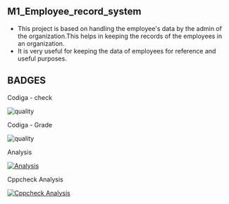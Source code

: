 ## M1_Employee_record_system
* This project is based on handling the employee's data by the admin of the organization.This helps in keeping the records of the employees in an organization.
* It is very useful for keeping the data of employees for reference and useful purposes.


## BADGES

Codiga - check

![quality](https://api.codiga.io/project/34792/score/svg)

Codiga - Grade

![quality](https://api.codiga.io/project/34792/status/svg)

Analysis

[![Analysis](https://github.com/prathapm2k/M1_Employee_record_system/actions/workflows/analysis.yml/badge.svg)](https://github.com/prathapm2k/M1_Employee_record_system/actions/workflows/analysis.yml)

Cppcheck Analysis

[![Cppcheck Analysis](https://github.com/prathapm2k/M1_Employee_record_system/actions/workflows/coocheck_analysis.yml/badge.svg)](https://github.com/prathapm2k/M1_Employee_record_system/actions/workflows/coocheck_analysis.yml)
